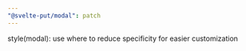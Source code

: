 ```yaml
---
"@svelte-put/modal": patch
---
```


style(modal): use where to reduce specificity for easier customization
